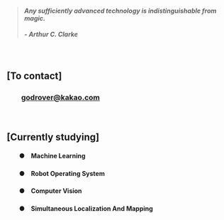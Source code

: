 > #### *Any sufficiently advanced technology is indistinguishable from magic.*
> ##### - Arthur C. Clarke

　

## **[To contact]**
### 　　**[godrover@kakao.com](mailto:godrover@kakao.com)**

　

## **[Currently studying]**

#### 　　●　Machine Learning
#### 　　●　Robot Operating System
#### 　　●　Computer Vision
#### 　　●　Simultaneous Localization And Mapping

